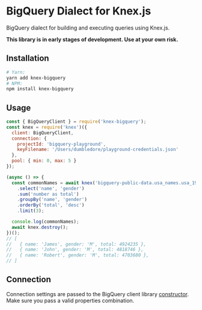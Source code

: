 # BigQuery Dialect for Knex.js

BigQuery dialect for building and executing queries using Knex.js.

**This library is in early stages of development. Use at your own risk.**

## Installation

```bash
# Yarn:
yarn add knex-bigquery
# NPM:
npm install knex-bigquery
```

## Usage

```js
const { BigQueryClient } = require('knex-bigquery');
const knex = require('knex')({
  client: BigQueryClient,
  connection: {
    projectId: 'bigquery-playground',
    keyFilename: '/Users/dumbledore/playground-credentials.json'
  },
  pool: { min: 0, max: 5 }
});

(async () => {
  const commonNames = await knex('bigquery-public-data.usa_names.usa_1910_2013')
    .select('name', 'gender')
    .sum('number as total')
    .groupBy('name', 'gender')
    .orderBy('total', 'desc')
    .limit(3);

  console.log(commonNames);
  await knex.destroy();
})();
// [
//   { name: 'James', gender: 'M', total: 4924235 },
//   { name: 'John', gender: 'M', total: 4818746 },
//   { name: 'Robert', gender: 'M', total: 4703680 },
// ]
```

## Connection

Connection settings are passed to the BigQuery client library [constructor](https://googleapis.dev/nodejs/bigquery/latest/global.html#BigQueryOptions).  
Make sure you pass a valid properties combination.
